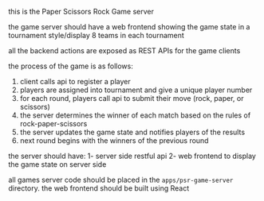 
this is the Paper Scissors Rock Game server


the game server should have a web frontend showing the game state in a tournament style/display
8 teams in each tournament

all the backend actions are exposed as REST APIs for the game clients

the process of the game is as follows:
1. client calls api to register a player
2. players are assigned into tournament and give a unique player number
3. for each round, players call api to submit their move (rock, paper, or scissors)
4. the server determines the winner of each match based on the rules of rock-paper-scissors
5. the server updates the game state and notifies players of the results
6. next round begins with the winners of the previous round

the server should have:
1- server side restful api
2- web frontend to display the game state on server side

all games server code should be placed in the `apps/psr-game-server` directory.
the web frontend should be built using React





